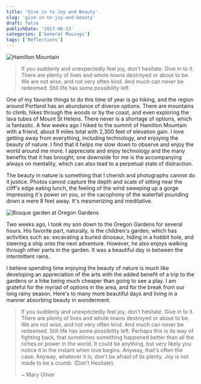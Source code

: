 ```yaml
---
title: 'Give in to Joy and Beauty'
slug: 'give-in-to-joy-and-beauty'
draft: false
publishDate: '2017-06-23'
categories: ['General Musings']
tags: ['Reflections']
---
```

![Hamilton Mountain](images/2017-06-hamilton-mountain.jpg)

> If you suddenly and unexpectedly feel joy, don't hesitate. Give in to it. There are plenty of lives and whole towns destroyed or about to be. We are not wise, and not very often kind. And much can never be redeemed. Still life has some possibility left.

One of my favorite things to do this time of year is go hiking, and the region around Portland has an abundance of diverse options. There are mountains to climb, hikes through the woods or by the coast, and even exploring the lava tubes of Mount St Helens. There never is a shortage of options, which is fantastic. A few weeks ago I hiked to the summit of Hamilton Mountain with a friend, about 9 miles total with 2,300 feet of elevation gain. I love getting away from everything, including technology, and enjoying the beauty of nature. I find that it helps me slow down to observe and enjoy the world around me more. I appreciate and enjoy technology and the many benefits that it has brought; one downside for me is the accompanying always on mentality, which can also lead to a perpetual state of distraction.

The beauty in nature is something that I cherish and photographs cannot do it justice. Photos cannot capture the depth and scale of sitting near the cliff's edge eating lunch, the feeling of the wind sweeping up a gorge impressing it's power on you, or the cacophony of the waterfall pounding down a mere 8 feet away. It's mesmerizing and meditative.

![Bosque garden at Oregon Gardens](images/2017-06-oregon-gardens-bosque.jpg)

Two weeks ago, I took my son down to the Oregon Gardens for several hours. His favorite part, naturally, is the children's garden,  which has activities such as: excavating a buried dinosaur, hiding in a hobbit hole, and steering a ship onto the next adventure. However, he also enjoys walking through other parts in the garden. It was a beautiful day in between the intermittent rains.

I believe spending time enjoying the beauty of nature is much like developing an appreciation of the arts with the added benefit of a trip to the gardens or a hike being much cheaper than going to see a play. I am grateful for the myriad of options in the area, and for the break from our long rainy season. Here's to many more beautiful days and living in a manner absorbing beauty in wonderment.

> If you suddenly and unexpectedly feel joy, don't hesitate. Give in to it. There are plenty of lives and whole towns destroyed or about to be. We are not wise, and not very often kind. And much can never be redeemed. Still life has some possibility left. Perhaps this is its way of fighting back, that sometimes something happened better than all the riches or power in the world. It could be anything, but very likely you notice it in the instant when love begins. Anyway, that's often the case. Anyway, whatever it is, don't be afraid of its plenty. Joy is not made to be a crumb. (Don't Hesitate).
>
> ~ Mary Oliver
